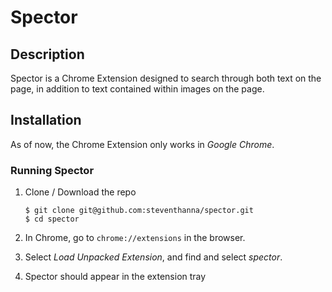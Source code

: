 # Spector

## Description

Spector is a Chrome Extension designed to search through both text on the page, in addition to text contained within images on the page.

## Installation
As of now, the Chrome Extension only works in *Google Chrome*.

### Running Spector
1. Clone / Download the repo

    ```
    $ git clone git@github.com:steventhanna/spector.git
    $ cd spector
    ```
2. In Chrome, go to `chrome://extensions` in the browser.
3. Select *Load Unpacked Extension*, and find and select _spector_.
4. Spector should appear in the extension tray





